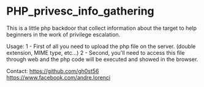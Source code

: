# PHP_privesc_info_gathering
This is a little php backdoor that collect information about the target to help beginners in the work of privilege escalation. 

Usage: 
1 - First of all you need to upload the php file on the server. (double extension, MIME type, etc...)
2 - Second, you'll need to access this file through web and the php code will be executed and showed in the browser.

Contact:
https://github.com/gh0st56
https://www.facebook.com/andre.lorenci
